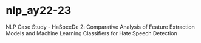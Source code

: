 # nlp_ay22-23
NLP Case Study - HaSpeeDe 2: Comparative Analysis of Feature Extraction Models and Machine Learning Classifiers for Hate Speech Detection
